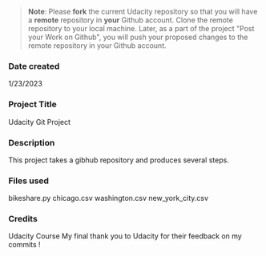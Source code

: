 >**Note**: Please **fork** the current Udacity repository so that you will have a **remote** repository in **your** Github account. Clone the remote repository to your local machine. Later, as a part of the project "Post your Work on Github", you will push your proposed changes to the remote repository in your Github account.

### Date created
1/23/2023

### Project Title
Udacity Git Project

### Description
This project takes a gibhub repository and produces several steps.

### Files used
bikeshare.py
chicago.csv
washington.csv
new_york_city.csv
### Credits
Udacity Course
My final thank you to Udacity for their feedback on my commits !
